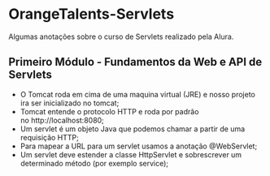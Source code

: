 # OrangeTalents-Servlets

Algumas anotações sobre o curso de Servlets realizado pela Alura.

## Primeiro Módulo - Fundamentos da Web e API de Servlets
* O Tomcat roda em cima de uma maquina virtual (JRE) e nosso projeto ira ser inicializado no tomcat;
* Tomcat entende o protocolo HTTP e roda por padrão no http://localhost:8080;
* Um servlet é um objeto Java que podemos chamar a partir de uma requisição HTTP;
* Para mapear a URL para um servlet usamos a anotação @WebServlet;
* Um servlet deve estender a classe HttpServlet e sobrescrever um determinado método (por exemplo service);

